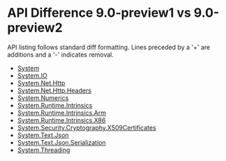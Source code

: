 # API Difference 9.0-preview1 vs 9.0-preview2

API listing follows standard diff formatting.
Lines preceded by a '+' are additions and a '-' indicates removal.

* [System](9.0-preview2_System.md)
* [System.IO](9.0-preview2_System.IO.md)
* [System.Net.Http](9.0-preview2_System.Net.Http.md)
* [System.Net.Http.Headers](9.0-preview2_System.Net.Http.Headers.md)
* [System.Numerics](9.0-preview2_System.Numerics.md)
* [System.Runtime.Intrinsics](9.0-preview2_System.Runtime.Intrinsics.md)
* [System.Runtime.Intrinsics.Arm](9.0-preview2_System.Runtime.Intrinsics.Arm.md)
* [System.Runtime.Intrinsics.X86](9.0-preview2_System.Runtime.Intrinsics.X86.md)
* [System.Security.Cryptography.X509Certificates](9.0-preview2_System.Security.Cryptography.X509Certificates.md)
* [System.Text.Json](9.0-preview2_System.Text.Json.md)
* [System.Text.Json.Serialization](9.0-preview2_System.Text.Json.Serialization.md)
* [System.Threading](9.0-preview2_System.Threading.md)

